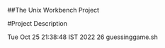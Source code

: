##The Unix Workbench Project

#Project Description

Tue Oct 25 21:38:48 IST 2022
26 guessinggame.sh
